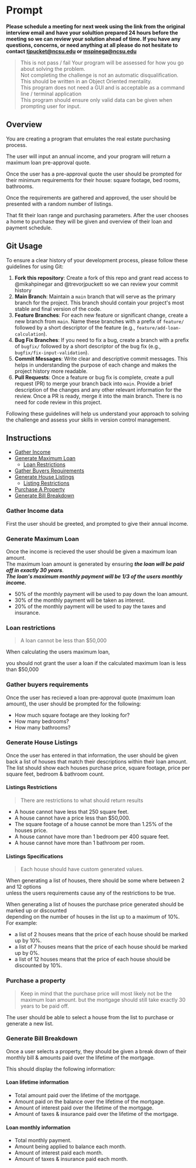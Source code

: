 # Prompt  
**Please schedule a meeting for next week using the link from the original interview email and have your solultion prepared 24 hours before the meeting so we can review your solution ahead of time. If you have any questions, concerns, or need anything at all please do not hesitate to contact tjpucket@ncsu.edu or mspinega@ncsu.edu** 

> This is not pass / fail Your program will be assessed for how you go about solving the problem.  
> Not completing the challenge is not an automatic disqualification.  
> This should be written in an Object Oriented mentality.  
> This program does not need a GUI and is acceptable as a command line / terminal application  
> This program should ensure only valid data can be given when prompting user for input.

## Overview

You are creating a program that emulates the real estate purchasing process.    
  
The user will input an annual income, and your program will return a maximum loan pre-approval quote.    
  
Once the user has a pre-approval quote the user should be prompted for their minimum requirements for their house: square footage, bed rooms, bathrooms.    
  
Once the requirements are gathered and approved, the user should be presented with a random number of listings.    
  
That fit their loan range and purchasing parameters. After the user chooses a home to purchase they will be given and overview of their loan and payment schedule.    
  

## Git Usage

To ensure a clear history of your development process, please follow these guidelines for using Git:
1. **Fork this repository**: Create a fork of this repo and grant read access to @mikahpinegar and @trevorjpuckett so we can review your commit history
2. **Main Branch**: Maintain a `main` branch that will serve as the primary branch for the project. This branch should contain your project's most stable and final version of the code.
3. **Feature Branches**: For each new feature or significant change, create a new branch from `main`. Name these branches with a prefix of `feature/` followed by a short descriptor of the feature (e.g., `feature/add-loan-calculation`).
4. **Bug Fix Branches**: If you need to fix a bug, create a branch with a prefix of `bugfix/` followed by a short descriptor of the bug fix (e.g., `bugfix/fix-input-validation`).
5. **Commit Messages**: Write clear and descriptive commit messages. This helps in understanding the purpose of each change and makes the project history more readable.
6. **Pull Requests**: Once a feature or bug fix is complete, create a pull request (PR) to merge your branch back into `main`. Provide a brief description of the changes and any other relevant information for the review. Once a PR is ready, merge it into the main branch. There is no need for code review in this project.

Following these guidelines will help us understand your approach to solving the challenge and assess your skills in version control management.

## Instructions

* [Gather Income](#gather-income-data)
* [Generate Maximum Loan](#generate-maximum-loan)
    * [Loan Restrictions](#loan-restrictions)
* [Gather Buyers Requirements](#gather-buyers-requirements)
* [Generate House Listings](#generate-house-listings)
  * [Listing Restrictions](#listings-restrictions)
* [Purchase A Property](#purchase-a-property)
* [Generate Bill Breakdown](#generate-bill-breakdown)

### Gather Income data
First the user should be greeted, and prompted to give their annual income. 

### Generate Maximum Loan

Once the income is recieved the user should be given a maximum loan amount.  
The maximum loan amount is generated by ensuring ***the loan will be paid off in exactly 30 years***.  
***The loan's maximum monthly payment will be 1/3 of the users monthly income.***
* 50% of the monthly payment will be used to pay down the loan amount.
* 30% of the monthly payment will be taken as interest.
* 20% of the monthly payment will be used to pay the taxes and insurance.

### Loan restrictions
> A loan cannot be less than $50,000  

When calculating the users maximum loan,  
  
you should not grant the user a loan if the calculated maximum loan is less than $50,000

### Gather buyers requirements
Once the user has recieved a loan pre-approval quote (maximum loan amount), the user should be prompted for the following:  
* How much square footage are they looking for?
* How many bedrooms?
* How many bathrooms?

### Generate House Listings
Once the user has entered in that information, the user should be given back a list of houses that match their descriptions within their loan amount.
The list should show each houses purchase price, square footage, price per square feet, bedroom & bathroom count.

#### Listings Restrictions
> There are restrictions to what should return results  

* A house cannot have less that 250 square feet.
* A house cannot have a price less than $50,000.
* The square footage of a house cannot be more than 1.25% of the houses price.
* A house cannot have more than 1 bedroom per 400 square feet.
* A house cannot have more than 1 bathroom per room.

#### Listings Specifications

> Each house should have custom generated values.  

When generating a list of houses, there should be some where between 2 and 12 options  
unless the users requirements cause any of the restrictions to be true.  

When generating a list of houses the purchase price generated should be marked up or discounted  
depending on the number of houses in the list up to a maximum of 10%.  
For example:  
* a list of 2 houses means that the price of each house should be marked up by 10%.
* a list of 7 houses means that the price of each house should be marked up by 0%.
* a list of 12 houses means that the price of each house should be discounted by 10%.


### Purchase a property
> Keep in mind that the purchase price will most likely not be the maximum loan amount.
> but the mortgage should still take exactly 30 years to be paid off.

The user should be able to select a house from the list to purchase or generate a new list. 

### Generate Bill Breakdown
Once a user selects a property, they should be given a break down of their monthly bill & amounts paid over the lifetime of the mortgage.  
  
This should display the following information:  

#### Loan lifetime information 
* Total amount paid over the lifetime of the mortgage.
* Amount paid on the balance over the lifetime of the mortgage.
* Amount of interest paid over the lifetime of the mortgage.
* Amount of taxes & insurance paid over the lifetime of the mortgage.

#### Loan monthly information
* Total monthly payment.
* Amount being applied to balance each month.
* Amount of interest paid each month.
* Amount of taxes & insurance paid each month.
